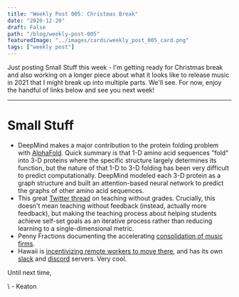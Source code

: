 ```yaml
---
title: "Weekly Post 005: Christmas Break"
date: "2020-12-20"
draft: False
path: "/blog/weekly-post-005"
featuredImage: "../images/cards/weekly_post_005_card.png" 
tags: ["weekly post"]
---
```


Just posting Small Stuff this week - I'm getting ready for Christmas break and also working on a longer piece about what it looks like to release music in 2021 that I might break up into multiple parts. We'll see. For now, enjoy the handful of links below and see you next week!

---

# Small Stuff

- DeepMind makes a major contribution to the protein folding problem with [AlphaFold](https://deepmind.com/blog/article/alphafold-a-solution-to-a-50-year-old-grand-challenge-in-biology). Quick summary is that 1-D amino acid sequences "fold" into 3-D proteins where the specific structure largely determines its function, but the nature of that 1-D to 3-D folding has been very difficult to predict computationally. DeepMind modeled each 3-D protein as a graph structure and built an attention-based neural network to predict the graphs of other amino acid sequences.
- This great [Twitter thread](https://twitter.com/yael_niv/status/1340163805523918849?s=12) on teaching without grades. Crucially, this doesn't mean teaching without feedback (instead, actually more feedback), but making the teaching process about helping students achieve self-set goals as an iterative process rather than reducing learning to a single-dimensional metric.
- Penny Fractions documenting the accelerating [consolidation of music firms](https://www.getrevue.co/profile/pennyfractions/issues/penny-fractions-a-view-of-record-industry-from-10-000ft-299822).
- Hawaii is [incentivizing remote workers to move there](https://www.moversandshakas.org/), and has its own [slack](https://www.hawaiislack.com/) and [discord](https://www.hawaiidiscord.com) servers. Very cool.

Until next time,

\ - Keaton